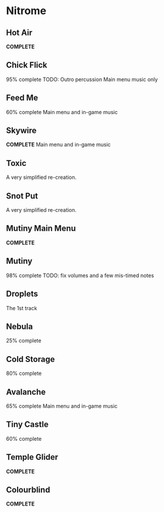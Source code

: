 # Nitrome

## Hot Air <by Lee Nicklen>
**COMPLETE**

## Chick Flick <by Lee Nicklen>
95% complete
TODO: Outro percussion
Main menu music only

## Feed Me <by Lee Nicklen>
60% complete
Main menu and in-game music

## Skywire <by Lee Nicklen>
**COMPLETE**
Main menu and in-game music

## Toxic <by Lee Nicklen>
A very simplified re-creation.

## Snot Put <by Dave Cowen>
A very simplified re-creation.

## Mutiny Main Menu <by Dave Cowen>
**COMPLETE**

## Mutiny <by Dave Cowen>
98% complete
TODO: fix volumes and a few mis-timed notes

## Droplets <by Dave Cowen>
The 1st track

## Nebula <by Dave Cowen>
25% complete

## Cold Storage <by Lee Nicklen>
80% complete

## Avalanche <by Dave Cowen>
65% complete
Main menu and in-game music

## Tiny Castle <by Dave Cowen>
60% complete

## Temple Glider <by Dave Cowen>
**COMPLETE**

## Colourblind <by Dave Cowen>
**COMPLETE**

